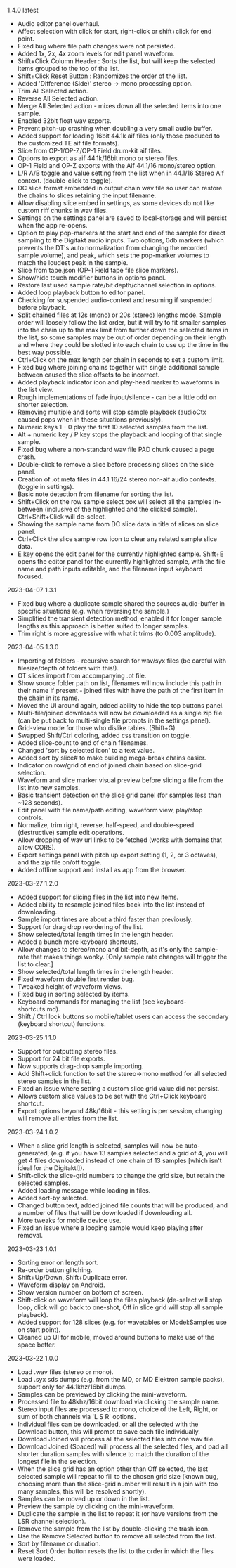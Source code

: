 1.4.0 latest
 - Audio editor panel overhaul.
 - Affect selection with click for start, right-click or shift+click for end point.
 - Fixed bug where file path changes were not persisted.
 - Added 1x, 2x, 4x zoom levels for edit panel waveform.
 - Shift+Click Column Header : Sorts the list, but will keep the selected items grouped to the top of the list.
 - Shift+Click Reset Button : Randomizes the order of the list.
 - Added 'Difference (Side)' stereo -> mono processing option.
 - Trim All Selected action.
 - Reverse All Selected action.
 - Merge All Selected action - mixes down all the selected items into one sample.
 - Enabled 32bit float wav exports.
 - Prevent pitch-up crashing when doubling a very small audio buffer.
 - Added support for loading 16bit 44.1k aif files (only those produced to the customized TE aif file formats).
 - Slice from OP-1/OP-Z/OP-1 Field drum-kit aif files.
 - Options to export as aif 44.1k/16bit mono or stereo files.
 - OP-1 Field and OP-Z exports with the Aif 44.1/16 mono/stereo option.
 - L/R A/B toggle and value setting from the list when in 44.1/16 Stereo Aif context. (double-click to toggle).
 - DC slice format embedded in output chain wav file so user can restore the chains to slices retaining the input filename.
 - Allow disabling slice embed in settings, as some devices do not like custom riff chunks in wav files.
 - Settings on the settings panel are saved to local-storage and will persist when the app re-opens.
 - Option to play pop-markers at the start and end of the sample for direct sampling to the Digitakt audio inputs. Two options, 0db markers (which prevents the DT's auto normalization from changing the recorded sample volume), and peak, which sets the pop-marker volumes to match the loudest peak in the sample.
 - Slice from tape.json (OP-1 Field tape file slice markers).
 - Show/hide touch modifier buttons in options panel.
 - Restore last used sample rate/bit depth/channel selection in options.
 - Added loop playback button to editor panel.
 - Checking for suspended audio-context and resuming if suspended before playback.
 - Split chained files at 12s (mono) or 20s (stereo) lengths mode. Sample order will loosely follow the list order, but it will try to fit smaller samples into the chain up to the max limit from further down the selected items in the list, so some samples may be out of order depending on their length and where they could be slotted into each chain to use up the time in the best way possible.
 - Ctrl+Click on the max length per chain in seconds to set a custom limit.
 - Fixed bug where joining chains together with single additional sample between caused the slice offsets to be incorrect.
 - Added playback indicator icon and play-head marker to waveforms in the list view.
 - Rough implementations of fade in/out/silence - can be a little odd on shorter selection.
 - Removing multiple and sorts will stop sample playback (audioCtx caused pops when in these situations previously).
 - Numeric keys 1 - 0 play the first 10 selected samples from the list.
 - Alt + numeric key / P key stops the playback and looping of that single sample.
 - Fixed bug where a non-standard wav file PAD chunk caused a page crash.
 - Double-click to remove a slice before processing slices on the slice panel.
 - Creation of .ot meta files in 44.1 16/24 stereo non-aif audio contexts. (toggle in settings).
 - Basic note detection from filename for sorting the list.
 - Shift+Click on the row sample select box will select all the samples in-between (inclusive of the highlighted and the clicked sample). Ctrl+Shift+Click will de-select.
 - Showing the sample name from DC slice data in title of slices on slice panel.
 - Ctrl+Click the slice sample row icon to clear any related sample slice data.
 - E key opens the edit panel for the currently highlighted sample. Shift+E opens the editor panel for the currently highlighted sample, with the file name and path inputs editable, and the filename input keyboard focused.
 
2023-04-07 1.3.1
 - Fixed bug where a duplicate sample shared the sources audio-buffer in specific situations (e.g. when reversing the sample.)
 - Simplified the transient detection method, enabled it for longer sample lengths as this approach is better suited to longer samples.
 - Trim right is more aggressive with what it trims (to 0.003 amplitude).

2023-04-05 1.3.0
- Importing of folders - recursive search for wav/syx files (be careful with filesize/depth of folders with this!).
- OT slices import from accompanying .ot file.
- Show source folder path on list, filenames will now include this path in their name if present - joined files with have the path of the first item in the chain in its name.
- Moved the UI around again, added ability to hide the top buttons panel.
- Multi-file/joined downloads will now be downloaded as a single zip file (can be put back to multi-single file prompts in the settings panel).
- Grid-view mode for those who dislike tables. (Shift+G)
- Swapped Shift/Ctrl coloring, added css transition on toggle.
- Added slice-count to end of chain filenames.
- Changed 'sort by selected icon' to a text value.
- Added sort by slice# to make building mega-break chains easier.
- Indicator on row/grid of end of joined chain based on slice-grid selection.
- Waveform and slice marker visual preview before slicing a file from the list into new samples.
- Basic transient detection on the slice grid panel (for samples less than ~128 seconds).
- Edit panel with file name/path editing, waveform view, play/stop controls.
- Normalize, trim right, reverse, half-speed, and double-speed (destructive) sample edit operations.
- Allow dropping of wav url links to be fetched (works with domains that allow CORS).
- Export settings panel with pitch up export setting (1, 2, or 3 octaves), and the zip file on/off toggle.
- Added offline support and install as app from the browser.

2023-03-27 1.2.0 
- Added support for slicing files in the list into new items.
- Added ability to resample joined files back into the list instead of downloading.
- Sample import times are about a third faster than previously.
- Support for drag drop reordering of the list.
- Show selected/total length times in the length header.
- Added a bunch more keyboard shortcuts.
- Allow changes to stereo/mono and bit-depth, as it's only the sample-rate that makes things wonky. [Only sample rate changes will trigger the list to clear.]
- Show selected/total length times in the length header.
- Fixed waveform double first render bug.
- Tweaked height of waveform views.
- Fixed bug in sorting selected by items.
- Keyboard commands for managing the list (see keyboard-shortcuts.md).
- Shift / Ctrl lock buttons so mobile/tablet users can access the secondary (keyboard shortcut) functions.

2023-03-25 1.1.0
- Support for outputting stereo files.
- Support for 24 bit file exports.
- Now supports drag-drop sample importing.
- Add Shift+click function to set the stereo->mono method for all selected stereo samples in the list.
- Fixed an issue where setting a custom slice grid value did not persist.
- Allows custom slice values to be set with the Ctrl+Click keyboard shortcut.
- Export options beyond 48k/16bit - this setting is per session, changing will remove all entries from the list.

2023-03-24 1.0.2
- When a slice grid length is selected, samples will now be auto-generated, (e.g. if you have 13 samples selected and a grid of 4, you will get 4 files downloaded instead of one chain of 13 samples [which isn't ideal for the Digitakt!]).
- Shift-click the slice-grid numbers to change the grid size, but retain the selected samples.
- Added loading message while loading in files.
- Added sort-by selected.
- Changed button text, added joined file counts that will be produced, and a number of files that will be downloaded if downloading all.
- More tweaks for mobile device use.
- Fixed an issue where a looping sample would keep playing after removal.

2023-03-23 1.0.1
- Sorting error on length sort.
- Re-order button glitching.
- Shift+Up/Down, Shift+Duplicate error.
- Waveform display on Android.
- Show version number on bottom of screen.
- Shift-click on waveform will loop the files playback (de-select will stop loop, click will go back to one-shot, Off in slice grid will stop all sample playback).
- Added support for 128 slices (e.g. for wavetables or Model:Samples use on start point).
- Cleaned up UI for mobile, moved around buttons to make use of the space better.

2023-03-22 1.0.0
-  Load .wav files (stereo or mono).
-  Load .syx sds dumps (e.g. from the MD, or MD Elektron sample packs), support only for 44.1khz/16bit dumps.
- Samples can be previewed by clicking the mini-waveform.
- Processed file to 48khz/16bit download via clicking the sample name.
- Stereo input files are processed to mono, choice of the Left, Right, or sum of both channels via 'L S R' options.
- Individual files can be downloaded, or all the selected with the Download button, this will prompt to save each file individually.
- Download Joined will process all the selected files into one wav file.
- Download Joined (Spaced) will process all the selected files, and pad all shorter duration samples with silence to match the duration of the longest file in the selection.
- When the slice grid has an option other than Off selected, the last selected sample will repeat to fill to the chosen grid size (known bug, choosing more than the slice-grid number will result in a join with too many samples, this will be resolved shortly).
- Samples can be moved up or down in the list.
- Preview the sample by clicking on the mini-waveform.
- Duplicate the sample in the list to repeat it (or have versions from the LSR channel selection).
- Remove the sample from the list by double-clicking the trash icon.
- Use the Remove Selected button to remove all selected from the list.
- Sort by filename or duration.
- Reset Sort Order button resets the list to the order in which the files were loaded.
